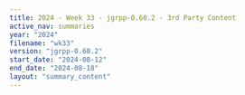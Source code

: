 ```yaml
---
title: 2024 - Week 33 - jgrpp-0.60.2 - 3rd Party Content
active_nav: summaries
year: "2024"
filename: "wk33"
version: "jgrpp-0.60.2"
start_date: "2024-08-12"
end_date: "2024-08-18"
layout: "summary_content"
---
```

